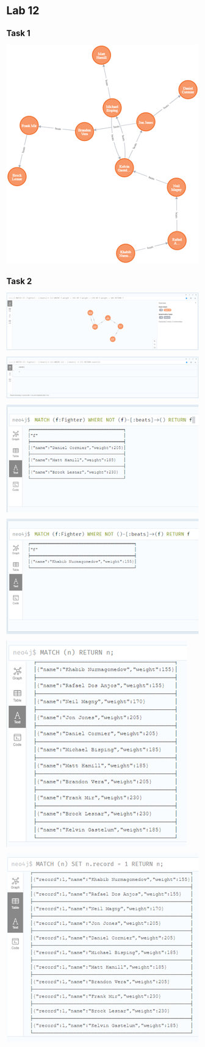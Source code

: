 # Lab 12

## Task 1

![](graph.png)

## Task 2

![](Q1.png)

![](Q2.png)

![](Q3.1.png)

![](Q3.2.png)

![](Q4.1.png)

![](Q4.2.png)
